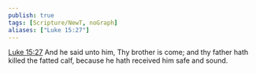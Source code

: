 ```yaml
---
publish: true
tags: [Scripture/NewT, noGraph]
aliases: ["Luke 15:27"]
---
```

[Luke 15:27](https://churchofjesuschrist.org/study/scriptures/nt/luke/15?lang=eng&id=p27#p27) And he said unto him, Thy brother is come; and thy father hath killed the fatted calf, because he hath received him safe and sound.

